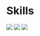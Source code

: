 # Skills
![](https://skillicons.dev/icons?i=java,spring,idea&theme=light)
![](https://skillicons.dev/icons?i=postgres,hibernate,maven&theme=light)
![](https://skillicons.dev/icons?i=docker,github,rabbitmq&theme=light)

